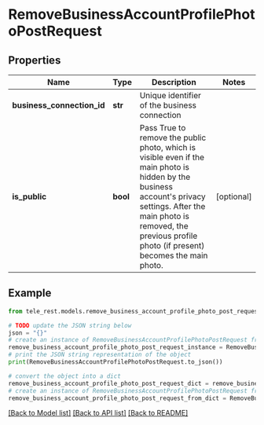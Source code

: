 # RemoveBusinessAccountProfilePhotoPostRequest


## Properties

Name | Type | Description | Notes
------------ | ------------- | ------------- | -------------
**business_connection_id** | **str** | Unique identifier of the business connection | 
**is_public** | **bool** | Pass True to remove the public photo, which is visible even if the main photo is hidden by the business account&#39;s privacy settings. After the main photo is removed, the previous profile photo (if present) becomes the main photo. | [optional] 

## Example

```python
from tele_rest.models.remove_business_account_profile_photo_post_request import RemoveBusinessAccountProfilePhotoPostRequest

# TODO update the JSON string below
json = "{}"
# create an instance of RemoveBusinessAccountProfilePhotoPostRequest from a JSON string
remove_business_account_profile_photo_post_request_instance = RemoveBusinessAccountProfilePhotoPostRequest.from_json(json)
# print the JSON string representation of the object
print(RemoveBusinessAccountProfilePhotoPostRequest.to_json())

# convert the object into a dict
remove_business_account_profile_photo_post_request_dict = remove_business_account_profile_photo_post_request_instance.to_dict()
# create an instance of RemoveBusinessAccountProfilePhotoPostRequest from a dict
remove_business_account_profile_photo_post_request_from_dict = RemoveBusinessAccountProfilePhotoPostRequest.from_dict(remove_business_account_profile_photo_post_request_dict)
```
[[Back to Model list]](../README.md#documentation-for-models) [[Back to API list]](../README.md#documentation-for-api-endpoints) [[Back to README]](../README.md)


